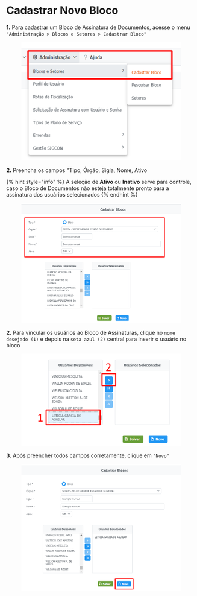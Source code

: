 # Cadastrar Novo Bloco

**1.** Para cadastrar um Bloco de Assinatura de Documentos, acesse o menu `"Administração > Blocos e Setores > Cadastrar Bloco"`

<figure><img src="../../.gitbook/assets/image (136).png" alt=""><figcaption></figcaption></figure>

**2.** Preencha os campos "Tipo, Órgão, Sigla, Nome, Ativo

{% hint style="info" %}
A seleção de **Ativo** ou **Inativo** serve para controle, caso o Bloco de Documentos não esteja totalmente pronto para a assinatura dos usuários selecionados
{% endhint %}

<figure><img src="../../.gitbook/assets/image (243).png" alt=""><figcaption></figcaption></figure>

**2.**  Para vincular os usuários ao Bloco de Assinaturas, clique no `nome desejado (1)` e depois na `seta azul (2)` central para inserir o usuário no bloco

<figure><img src="../../.gitbook/assets/image (24).png" alt=""><figcaption></figcaption></figure>

**3.** Após preencher todos campos corretamente, clique em `"Novo"`

<figure><img src="../../.gitbook/assets/image (34).png" alt=""><figcaption></figcaption></figure>
